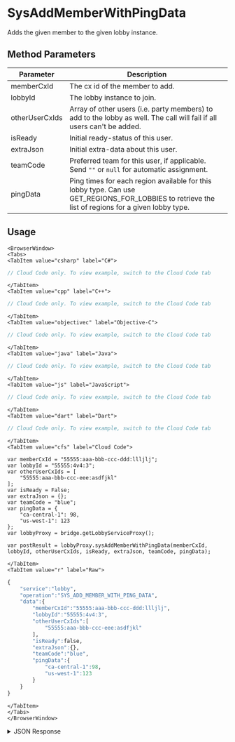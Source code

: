 # SysAddMemberWithPingData

Adds the given member to the given lobby instance.

<PartialServop service_name="lobby" operation_name="SYS_ADD_MEMBER_WITH_PING_DATA" />

## Method Parameters

| Parameter      | Description                                                                                                                                       |
| -------------- | ------------------------------------------------------------------------------------------------------------------------------------------------- |
| memberCxId     | The cx id of the member to add.                                                                                                                   |
| lobbyId        | The lobby instance to join.                                                                                                                       |
| otherUserCxIds | Array of other users (i.e. party members) to add to the lobby as well. The call will fail if all users can't be added.                            |
| isReady        | Initial ready-status of this user.                                                                                                                |
| extraJson      | Initial extra-data about this user.                                                                                                               |
| teamCode       | Preferred team for this user, if applicable. Send `""` or `null` for automatic assignment.                                                        |
| pingData       | Ping times for each region available for this lobby type. Can use GET_REGIONS_FOR_LOBBIES to retrieve the list of regions for a given lobby type. |

## Usage

```mdx-code-block
<BrowserWindow>
<Tabs>
<TabItem value="csharp" label="C#">
```

```csharp
// Cloud Code only. To view example, switch to the Cloud Code tab
```

```mdx-code-block
</TabItem>
<TabItem value="cpp" label="C++">
```

```cpp
// Cloud Code only. To view example, switch to the Cloud Code tab
```

```mdx-code-block
</TabItem>
<TabItem value="objectivec" label="Objective-C">
```

```objectivec
// Cloud Code only. To view example, switch to the Cloud Code tab
```

```mdx-code-block
</TabItem>
<TabItem value="java" label="Java">
```

```java
// Cloud Code only. To view example, switch to the Cloud Code tab
```

```mdx-code-block
</TabItem>
<TabItem value="js" label="JavaScript">
```

```javascript
// Cloud Code only. To view example, switch to the Cloud Code tab
```

```mdx-code-block
</TabItem>
<TabItem value="dart" label="Dart">
```

```dart
// Cloud Code only. To view example, switch to the Cloud Code tab
```

```mdx-code-block
</TabItem>
<TabItem value="cfs" label="Cloud Code">
```

```cfscript
var memberCxId = "55555:aaa-bbb-ccc-ddd:llljlj";
var lobbyId = "55555:4v4:3";
var otherUserCxIds = [
    "55555:aaa-bbb-ccc-eee:asdfjkl"
];
var isReady = False;
var extraJson = {};
var teamCode = "blue";
var pingData = {
    "ca-central-1": 98,
    "us-west-1": 123
};
var lobbyProxy = bridge.getLobbyServiceProxy();

var postResult = lobbyProxy.sysAddMemberWithPingData(memberCxId, lobbyId, otherUserCxIds, isReady, extraJson, teamCode, pingData);
```

```mdx-code-block
</TabItem>
<TabItem value="r" label="Raw">
```

```r
{
    "service":"lobby",
    "operation":"SYS_ADD_MEMBER_WITH_PING_DATA",
    "data":{
        "memberCxId":"55555:aaa-bbb-ccc-ddd:llljlj",
        "lobbyId":"55555:4v4:3",
        "otherUserCxIds":[
            "55555:aaa-bbb-ccc-eee:asdfjkl"
        ],
        "isReady":false,
        "extraJson":{},
        "teamCode":"blue",
        "pingData":{
            "ca-central-1":98,
            "us-west-1":123
        }
    }
}
```

```mdx-code-block
</TabItem>
</Tabs>
</BrowserWindow>
```

<details>
<summary>JSON Response</summary>

```json
{
    "status": 200,
    "data": {}
}
```

</details>
